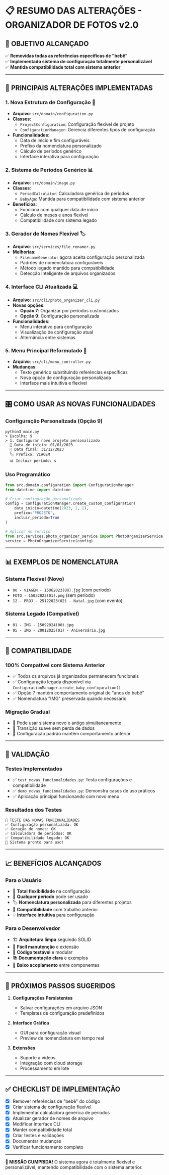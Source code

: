 # 📋 RESUMO DAS ALTERAÇÕES - ORGANIZADOR DE FOTOS v2.0

## 🎯 **OBJETIVO ALCANÇADO**
✅ **Removidas todas as referências específicas de "bebê"**  
✅ **Implementado sistema de configuração totalmente personalizável**  
✅ **Mantida compatibilidade total com sistema anterior**

---

## 🔧 **PRINCIPAIS ALTERAÇÕES IMPLEMENTADAS**

### 1. **Nova Estrutura de Configuração** 📝
- **Arquivo**: `src/domain/configuration.py`
- **Classes**:
  - `ProjectConfiguration`: Configuração flexível de projeto
  - `ConfigurationManager`: Gerencia diferentes tipos de configuração
- **Funcionalidades**:
  - Data de início e fim configuráveis
  - Prefixo da nomenclatura personalizado
  - Cálculo de períodos genérico
  - Interface interativa para configuração

### 2. **Sistema de Períodos Genérico** 📊
- **Arquivo**: `src/domain/image.py`
- **Classes**:
  - `PeriodCalculator`: Calculadora genérica de períodos
  - `BabyAge`: Mantida para compatibilidade com sistema anterior
- **Benefícios**:
  - Funciona com qualquer data de início
  - Cálculo de meses e anos flexível
  - Compatibilidade com sistema legado

### 3. **Gerador de Nomes Flexível** 🏷️
- **Arquivo**: `src/services/file_renamer.py`
- **Melhorias**:
  - `FilenameGenerator` agora aceita configuração personalizada
  - Padrões de nomenclatura configuráveis
  - Método legado mantido para compatibilidade
  - Detecção inteligente de arquivos organizados

### 4. **Interface CLI Atualizada** 💻
- **Arquivo**: `src/cli/photo_organizer_cli.py`
- **Novas opções**:
  - **Opção 7**: Organizar por períodos customizados
  - **Opção 9**: Configuração personalizada
- **Funcionalidades**:
  - Menu interativo para configuração
  - Visualização de configuração atual
  - Alternância entre sistemas

### 5. **Menu Principal Reformulado** 🎨
- **Arquivo**: `src/cli/menu_controller.py`
- **Mudanças**:
  - Texto genérico substituindo referências específicas
  - Nova opção de configuração personalizada
  - Interface mais intuitiva e flexível

---

## 🎛️ **COMO USAR AS NOVAS FUNCIONALIDADES**

### **Configuração Personalizada (Opção 9)**
```
python3 main.py
> Escolha: 9
> 1. Configurar novo projeto personalizado
  📅 Data de início: 01/01/2023
  📅 Data final: 31/12/2023
  🏷️ Prefixo: VIAGEM
  📊 Incluir período: s
```

### **Uso Programático**
```python
from src.domain.configuration import ConfigurationManager
from datetime import datetime

# Criar configuração personalizada
config = ConfigurationManager.create_custom_configuration(
    data_inicio=datetime(2023, 1, 1),
    prefixo="PROJETO",
    incluir_periodo=True
)

# Aplicar no serviço
from src.services.photo_organizer_service import PhotoOrganizerService
service = PhotoOrganizerService(config)
```

---

## 📊 **EXEMPLOS DE NOMENCLATURA**

### **Sistema Flexível (Novo)**
- `00 - VIAGEM - 15062023(00).jpg` (com período)
- `FOTO - 15032023(01).png` (sem período)
- `12 - PROJ - 25122023(02) - Natal.jpg` (com evento)

### **Sistema Legado (Compatível)**
- `01 - IMG - 15092024(00).jpg`
- `05 - IMG - 20012025(01) - Aniversário.jpg`

---

## 🔄 **COMPATIBILIDADE**

### **100% Compatível com Sistema Anterior**
- ✅ Todos os arquivos já organizados permanecem funcionais
- ✅ Configuração legada disponível via `ConfigurationManager.create_baby_configuration()`
- ✅ Opção 7 mantém comportamento original de "anos do bebê"
- ✅ Nomenclatura "IMG" preservada quando necessário

### **Migração Gradual**
- 🔄 Pode usar sistema novo e antigo simultaneamente
- 🔄 Transição suave sem perda de dados
- 🔄 Configuração padrão mantém comportamento anterior

---

## 🧪 **VALIDAÇÃO**

### **Testes Implementados**
- ✅ `test_novas_funcionalidades.py`: Testa configurações e compatibilidade
- ✅ `demo_novas_funcionalidades.py`: Demonstra casos de uso práticos
- ✅ Aplicação principal funcionando com novo menu

### **Resultados dos Testes**
```
🎯 TESTE DAS NOVAS FUNCIONALIDADES
✅ Configuração personalizada: OK
✅ Geração de nomes: OK  
✅ Calculadora de períodos: OK
✅ Compatibilidade legado: OK
🎉 Sistema pronto para uso!
```

---

## 📈 **BENEFÍCIOS ALCANÇADOS**

### **Para o Usuário**
- 🎯 **Total flexibilidade** na configuração
- 📅 **Qualquer período** pode ser usado
- 🏷️ **Nomenclatura personalizada** para diferentes projetos
- 🔄 **Compatibilidade** com trabalho anterior
- 💡 **Interface intuitiva** para configuração

### **Para o Desenvolvedor**
- 🏗️ **Arquitetura limpa** seguindo SOLID
- 🔧 **Fácil manutenção** e extensão
- 🧪 **Código testável** e modular
- 📚 **Documentação clara** e exemplos
- 🔄 **Baixo acoplamento** entre componentes

---

## 🚀 **PRÓXIMOS PASSOS SUGERIDOS**

1. **Configurações Persistentes**
   - Salvar configurações em arquivo JSON
   - Templates de configuração predefinidos

2. **Interface Gráfica**
   - GUI para configuração visual
   - Preview de nomenclatura em tempo real

3. **Extensões**
   - Suporte a vídeos
   - Integração com cloud storage
   - Processamento em lote

---

## ✅ **CHECKLIST DE IMPLEMENTAÇÃO**

- [x] Remover referências de "bebê" do código
- [x] Criar sistema de configuração flexível
- [x] Implementar calculadora genérica de períodos
- [x] Atualizar gerador de nomes de arquivo
- [x] Modificar interface CLI
- [x] Manter compatibilidade total
- [x] Criar testes e validações
- [x] Documentar mudanças
- [x] Verificar funcionamento completo

---

**🎉 MISSÃO CUMPRIDA!** O sistema agora é totalmente flexível e personalizável, mantendo compatibilidade com o sistema anterior.
